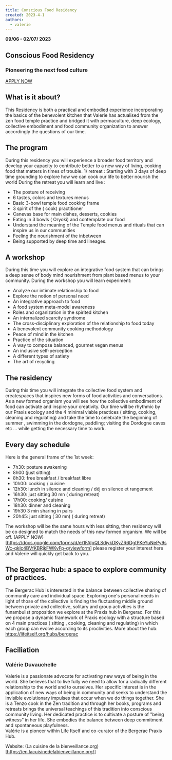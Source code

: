 ```yaml
---
title: Conscious Food Residency
created: 2023-4-1
authors: 
  - valerie
---
```


**09/06 - 02/07/ 2023** 

## Conscious Food Residency
### **Pioneering the next food culture** 

[APPLY NOW](https://docs.google.com/forms/d/e/1FAIpQLSdiykDKyZR6DgtPKeYuNePy9sWc-qkIc4BVfKBRjkFWKvFp-g/viewform)

## What is it about?

This Residency is both a practical and embodied experience incorporating the basics of the benevolent kitchen that Valerie 
has actualised from the zen food temple practice and bridged it with permaculture, deep ecology, collective embodiment and 
food community organization to answer accordingly the questions of our time. 

## The program 
During this residency you will experience a broader  food territory and develop  your capacity to contribute better to a new  way of living, cooking  food that matters in times of trouble.
1/ retreat : 
Starting with 3 days of deep time grounding  to explore how we can  cook our life to better nourish the world 
During the retreat  you will learn and live  : 

- The posture of receiving 
- 6 tastes, colors and textures menus
- Basic 3-bowl temple food cooking frame
- 3 spirit of the ( cook) practitioner
- Canevas base for main dishes, desserts, cookies
- Eating  in 3 bowls ( Oryoki)  and contemplate our food 
- Understand the meaning of the Temple food menus and rituals that can inspire us in our communities 
- Feeling  the nourishment of the inbetween 
- Being supported by deep time and lineages.

## A workshop
During this time you will  explore  an integrative food system  that can brings  a deep sense of body mind nourishment from plant based menus to your community.
During the workshop you will learn experiment: 
- Analyze our intimate relationship to food
- Explore the notion of personal need
- An integrative approach to food
- A food system meta-model awareness
- Roles and organization in the spirited kitchen
- An internalized scarcity syndrome
- The cross-disciplinary exploration of the relationship to food today
- A benevolent community cooking methodology
- Peace of mind in the kitchen 
- Practice of the situation
- A way to compose balanced, gourmet vegan menus
- An inclusive self-perception
- A different types of satiety
- The art of recycling

## The residency
During this time  you will integrate the collective food system and createspaces  that inspires new forms of  food activities and conversations. As a new formed organism you will see how the collective embodiment of food  can activate  and inspire your creativity.
Our time will be rhythmic by our Praxis ecology and the 4 minimal viable practices  ( sitting, cooking, cleaning and regulating) and take the time to celebrate the beginning of summer , swimming in the dordogne, paddling; visiting  the Dordogne caves etc … while getting the necessary time to work. 

## Every day schedule

Here is the general frame of the 1st week:

- 7h30: posture awakening 
- 8h00 (just sitting) 
- 8h30: free breakfast / breakfast libre
- 10h00: cooking / cuisine
- 12h30: lunch in silence and cleaning / déj en silence et rangement
- 16h30: just sitting  30 mn ( during retreat) 
- 17h00: cooking/ cuisine
- 18h30: dinner and cleaning
- 19h30 3 min sharing in pairs
- 20h45: just sitting ( 30 mn) ( during retreat) 

The workshop will be the same hours with less sitting, then residency will be co designed to match the needs of this new formed organism. We will be off.
(APPLY NOW)[https://docs.google.com/forms/d/e/1FAIpQLSdiykDKyZR6DgtPKeYuNePy9sWc-qkIc4BVfKBRjkFWKvFp-g/viewform] please register your interest here and Valerie will quickly get back to you.


## The Bergerac hub: a  space to explore community of practices.

The Bergerac Hub is interested in the balance between collective sharing of community care and individual space. Exploring one's personal needs in light of those of the collective is finding the fluctuating middle ground between private and collective, solitary and group activities is the funambulist proposition we explore at the Praxis hub in Bergerac. For this we propose a dynamic framework of Praxis ecology with a structure based on 4 main practices ( sitting , cooking, cleaning and regulating) in which each group can evolve according to its proclivities.
More about the hub: https://lifeitself.org/hubs/bergerac


## Faciliation 
### Valérie Duvauchelle 

Valerie is a passionate advocate for activating new ways of being in the world. She believes that to live fully we need to allow for a radically different relationship to the world and to ourselves. 
Her specific interest is in the application of new ways of being in community and seeks to understand the invisible evolutionary impulses that occur when we do things together. 
She is a Tenzo cook in the Zen tradition and through her books, programs and retreats brings the universal teachings of this tradition into conscious community living. 
Her dedicated practice is to cultivate a posture of "being witness” in her life. 
She embodies the balance between deep commitment and spontaneous playfulness.  
Valérie is a pioneer within Life Itself and co-curator of the Bergerac Praxis Hub.

Website: (La cuisine de la bienveillance.org)[https://en.lacuisinedelabienveillance.org/]

